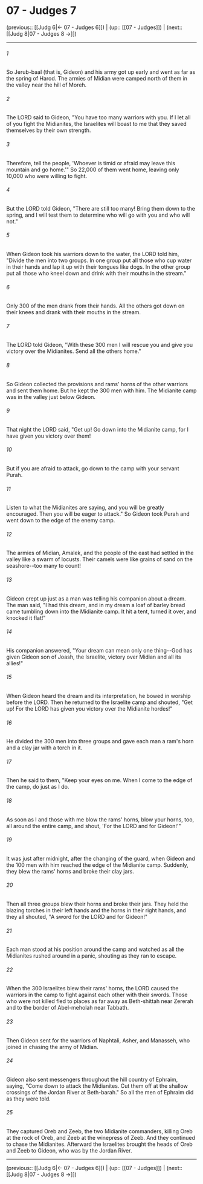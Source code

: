 # 07 - Judges 7

(previous:: [[Judg 6|← 07 - Judges 6]]) | (up:: [[07 - Judges]]) | (next:: [[Judg 8|07 - Judges 8 →]])

***


###### 1 
So Jerub-baal (that is, Gideon) and his army got up early and went as far as the spring of Harod. The armies of Midian were camped north of them in the valley near the hill of Moreh. 

###### 2 
The LORD said to Gideon, "You have too many warriors with you. If I let all of you fight the Midianites, the Israelites will boast to me that they saved themselves by their own strength. 

###### 3 
Therefore, tell the people, 'Whoever is timid or afraid may leave this mountain and go home.'" So 22,000 of them went home, leaving only 10,000 who were willing to fight. 

###### 4 
But the LORD told Gideon, "There are still too many! Bring them down to the spring, and I will test them to determine who will go with you and who will not." 

###### 5 
When Gideon took his warriors down to the water, the LORD told him, "Divide the men into two groups. In one group put all those who cup water in their hands and lap it up with their tongues like dogs. In the other group put all those who kneel down and drink with their mouths in the stream." 

###### 6 
Only 300 of the men drank from their hands. All the others got down on their knees and drank with their mouths in the stream. 

###### 7 
The LORD told Gideon, "With these 300 men I will rescue you and give you victory over the Midianites. Send all the others home." 

###### 8 
So Gideon collected the provisions and rams' horns of the other warriors and sent them home. But he kept the 300 men with him. The Midianite camp was in the valley just below Gideon. 

###### 9 
That night the LORD said, "Get up! Go down into the Midianite camp, for I have given you victory over them! 

###### 10 
But if you are afraid to attack, go down to the camp with your servant Purah. 

###### 11 
Listen to what the Midianites are saying, and you will be greatly encouraged. Then you will be eager to attack." So Gideon took Purah and went down to the edge of the enemy camp. 

###### 12 
The armies of Midian, Amalek, and the people of the east had settled in the valley like a swarm of locusts. Their camels were like grains of sand on the seashore--too many to count! 

###### 13 
Gideon crept up just as a man was telling his companion about a dream. The man said, "I had this dream, and in my dream a loaf of barley bread came tumbling down into the Midianite camp. It hit a tent, turned it over, and knocked it flat!" 

###### 14 
His companion answered, "Your dream can mean only one thing--God has given Gideon son of Joash, the Israelite, victory over Midian and all its allies!" 

###### 15 
When Gideon heard the dream and its interpretation, he bowed in worship before the LORD. Then he returned to the Israelite camp and shouted, "Get up! For the LORD has given you victory over the Midianite hordes!" 

###### 16 
He divided the 300 men into three groups and gave each man a ram's horn and a clay jar with a torch in it. 

###### 17 
Then he said to them, "Keep your eyes on me. When I come to the edge of the camp, do just as I do. 

###### 18 
As soon as I and those with me blow the rams' horns, blow your horns, too, all around the entire camp, and shout, 'For the LORD and for Gideon!'" 

###### 19 
It was just after midnight, after the changing of the guard, when Gideon and the 100 men with him reached the edge of the Midianite camp. Suddenly, they blew the rams' horns and broke their clay jars. 

###### 20 
Then all three groups blew their horns and broke their jars. They held the blazing torches in their left hands and the horns in their right hands, and they all shouted, "A sword for the LORD and for Gideon!" 

###### 21 
Each man stood at his position around the camp and watched as all the Midianites rushed around in a panic, shouting as they ran to escape. 

###### 22 
When the 300 Israelites blew their rams' horns, the LORD caused the warriors in the camp to fight against each other with their swords. Those who were not killed fled to places as far away as Beth-shittah near Zererah and to the border of Abel-meholah near Tabbath. 

###### 23 
Then Gideon sent for the warriors of Naphtali, Asher, and Manasseh, who joined in chasing the army of Midian. 

###### 24 
Gideon also sent messengers throughout the hill country of Ephraim, saying, "Come down to attack the Midianites. Cut them off at the shallow crossings of the Jordan River at Beth-barah." So all the men of Ephraim did as they were told. 

###### 25 
They captured Oreb and Zeeb, the two Midianite commanders, killing Oreb at the rock of Oreb, and Zeeb at the winepress of Zeeb. And they continued to chase the Midianites. Afterward the Israelites brought the heads of Oreb and Zeeb to Gideon, who was by the Jordan River.

***

(previous:: [[Judg 6|← 07 - Judges 6]]) | (up:: [[07 - Judges]]) | (next:: [[Judg 8|07 - Judges 8 →]])
